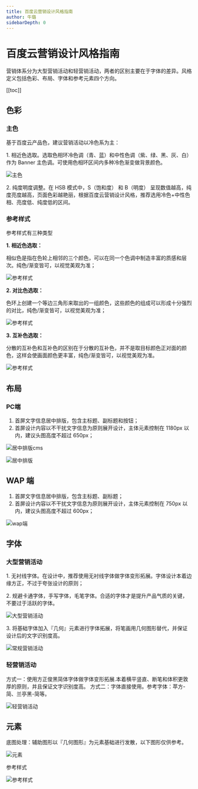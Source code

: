 ```yaml
---
title: 百度云营销设计风格指南
author: 牛璐
sidebarDepth: 0
---
```



# 百度云营销设计风格指南


营销体系分为大型营销活动和轻营销活动，两者的区别主要在于字体的差异。风格定义包括色彩、布局、字体和参考元素四个方向。


[[toc]]


## 色彩


### 主色


基于百度云产品色，建议营销活动以冷色系为主：

1.&#160;相近色选取。选取色相环冷色调（青、蓝）和中性色调（紫、绿、黑、灰、白）作为 Banner 主色调。可使用色相环区间内多种冷色渐变做背景颜色。


![主色](http://baiduyun-guideline.bj.bcebos.com/portal%2Fmarketing%2F%E4%B8%BB%E8%89%B22.png)

2.&#160;纯度明度调整。在 HSB 模式中，S（饱和度） 和 B（明度） 呈现数值越高，纯度亮度越高，页面色彩越艳丽，根据百度云营销设计风格，推荐选用冷色+中性色相、亮度低、纯度低的区间。


### 参考样式


参考样式有三种类型

**1.&#160;相近色选取：**

相似色是指在色轮上相邻的三个颜色，可以在同一个色调中制造丰富的质感和层次。纯色/渐变皆可，以视觉美观为准；


![参考样式](http://baiduyun-guideline.bj.bcebos.com/portal%2Fmarketing%2F%E7%9B%B8%E8%BF%91%E8%89%B22.png)


**2.&#160;对比色选取：**

色环上创建一个等边三角形来取出的一组颜色，这些颜色的组成可以形成十分强烈的对比，纯色/渐变皆可，以视觉美观为准；


![参考样式](http://baiduyun-guideline.bj.bcebos.com/portal%2Fmarketing%2F%E5%AF%B9%E6%AF%94%E8%89%B22.png)


**3.&#160;互补色选取：**

分散的互补色和互补色的区别在于分散的互补色，并不是取目标颜色正对面的颜色，这样会使画面颜色更丰富，纯色/渐变皆可，以视觉美观为准。


![参考样式](http://baiduyun-guideline.bj.bcebos.com/portal%2Fmarketing%2F%E4%BA%92%E8%A1%A5%E8%89%B22.png)


## 布局


### PC端


1. 首屏文字信息居中排版，包含主标题、副标题和按钮；
2. 首屏设计内容以不干扰文字信息为原则展开设计，主体元素控制在 1180px 以内，建议头图高度不超过 650px；


![居中排版cms](http://baiduyun-guideline.bj.bcebos.com/portal%2Fmarketing%2Fpc.png)


![居中排版](http://baiduyun-guideline.bj.bcebos.com/portal%2Fmarketing%2F%E6%96%B0%E4%BA%BA%E4%BD%93%E9%AA%8C%E9%A6%86.png)


## WAP 端


1. 首屏文字信息居中排版，包含主标题、副标题；
2. 首屏设计内容以不干扰文字信息为原则展开设计，主体元素控制在 750px 以内，建议头图高度不超过 600px；


![wap端](http://baiduyun-guideline.bj.bcebos.com/portal%2Fmarketing%2Fwap.png)


## 字体


### 大型营销活动


1.&#160;无衬线字体。在设计中，推荐使用无衬线字体做字体变形拓展。字体设计本着边缘方正，不过于夸张设计的原则；


2.&#160;规避卡通字体，手写字体，毛笔字体。合适的字体才是提升产品气质的关键，不要过于活跃的字体。


![大型营销活动](http://baiduyun-guideline.bj.bcebos.com/portal%2Fmarketing%2F%E5%A4%A7%E5%9E%8B.png)


3.&#160;将基础字体加入『几何』元素进行字体拓展，将笔画用几何图形替代，并保证设计后的文字识别度高。


![常规营销活动](http://baiduyun-guideline.bj.bcebos.com/portal%2Fmarketing%2F%E5%A4%A7%E5%9E%8B2.png)


### 轻营销活动


方式一：使用方正俊黑简体字体做字体变形拓展.本着横平竖直、断笔和体积更敦厚的原则，并且保证文字识别度高。
方式二：字体直接使用。参考字体：苹方-简、兰亭黑-简等。


![轻营销活动](http://baiduyun-guideline.bj.bcebos.com/portal%2Fmarketing%2F%E8%BD%BB%E8%90%A5%E9%94%80.png)


## 元素


底图处理：辅助图形以『几何图形』为元素基础进行发散，以下图形仅供参考。


![元素](http://baiduyun-guideline.bj.bcebos.com/portal%2Fmarketing%2F%E5%85%83%E7%B4%A02.png)


参考样式


![参考样式](http://baiduyun-guideline.bj.bcebos.com/portal%2Fmarketing%2F%E5%8F%82%E8%80%83%E6%A0%B7%E5%BC%8F2.png)



